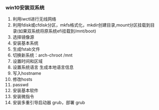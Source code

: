 ### win10安装双系统
1. 利用iwctl进行无线网络
2. 利用fdisk或cfdisk分区，mkfs格式化，mkdir创建目录,mount分区挂载到目录(如果双系统将原系统efi挂载到/mnt/boot)
3. 选择镜像源
4. 安装基本系统
5. 生成fstab文件
6. 切换新系统：arch-chroot /mnt
7. 设置时间和区域
8. 设置系统语言 生成本地语言信息
9. 写入hostname
10. 修改hosts
11. passwd
12. 安装基本软件
13. 安装微指令
14. 安装多重引导启动器 grub，部署 grub
